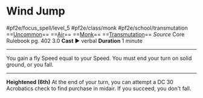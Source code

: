 # Wind Jump
#pf2e/focus_spell/level_5 #pf2e/class/monk #pf2e/school/transmutation 
==[Uncommon](rulesncommon.md)== ==[Air](rulesrulerulesair.md)== ==[Monk](s/monk.md)== ==[Transmutation](rulesransmutation.md)==
*Source* Core Rulebook pg. 402 3.0
**Cast** ► verbal
**Duration** 1 minute

---
You gain a fly Speed equal to your Speed. You must end your turn on solid ground, or you fall.

<hr>

**Heightened (6th)** At the end of your turn, you can attempt a DC 30 Acrobatics check to find purchase in midair. If you succeed, you don't fall.